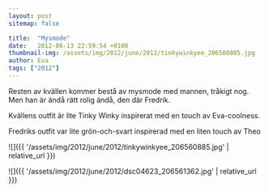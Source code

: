 ```yaml
---
layout: post
sitemap: false

title:  "Mysmode"
date:   2012-06-13 22:59:54 +0100
thumbnail-img: /assets/img/2012/june/2012/tinkywinkyee_206560885.jpg
author: Eva
tags: ["2012"]
---
```


Resten av kvällen kommer bestå av mysmode med mannen, tråkigt nog. Men han är ändå rätt rolig ändå, den där Fredrik.






Kvällens outfit är lite Tinky Winky inspirerat med en touch av Eva-coolness.










Fredriks outfit var lite grön-och-svart inspirerad med en liten touch av Theo

![]({{ '/assets/img/2012/june/2012/tinkywinkyee_206560885.jpg'  | relative_url }})

![]({{ '/assets/img/2012/june/2012/dsc04623_206561362.jpg'  | relative_url }})

